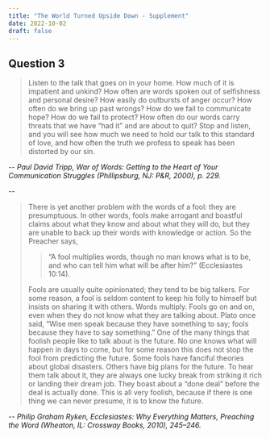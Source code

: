 ```yaml
---
title: "The World Turned Upside Down - Supplement"
date: 2022-10-02
draft: false
---
```


## Question 3

>Listen to the talk that goes on in your home. How much of it is impatient and
unkind? How often are words spoken out of selfishness and personal
desire? How easily do outbursts of anger occur? How often do we bring up
past wrongs? How do we fail to communicate hope? How do we fail to
protect? How often do our words carry threats that we have “had it” and are
about to quit? Stop and listen, and you will see how much we need to hold
our talk to this standard of love, and how often the truth we profess to speak
has been distorted by our sin.

 -- <cite>Paul David Tripp, War of Words: Getting to the Heart of Your Communication Struggles
(Phillipsburg, NJ: P&R, 2000), p. 229.</cite>

--

>There is yet another problem with the words of a fool: they are
presumptuous. In other words, fools make arrogant and boastful claims
about what they know and about what they will do, but they are unable to
back up their words with knowledge or action.
So the Preacher says, 
>>“A fool multiplies words, though no man knows what
is to be, and who can tell him what will be after him?” (Ecclesiastes 10:14).
>
>Fools are usually quite opinionated; they tend to be big talkers. For some
reason, a fool is seldom content to keep his folly to himself but insists on
sharing it with others. Words multiply. Fools go on and on, even when they
do not know what they are talking about. Plato once said, “Wise men speak
because they have something to say; fools because they have to say
something.”
One of the many things that foolish people like to talk about is the future. No
one knows what will happen in days to come, but for some reason this does
not stop the fool from predicting the future. Some fools have fanciful theories
about global disasters. Others have big plans for the future. To hear them
talk about it, they are always one lucky break from striking it rich or landing
their dream job. They boast about a “done deal” before the deal is actually
done. This is all very foolish, because if there is one thing we can never
presume, it is to know the future.

-- <cite>Philip Graham Ryken, Ecclesiastes: Why Everything Matters, Preaching the Word (Wheaton, IL:
Crossway Books, 2010), 245–246.</cite>